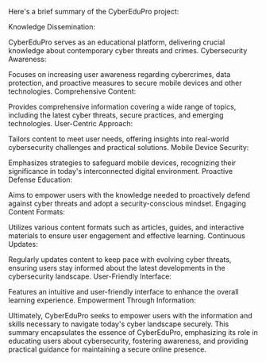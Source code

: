 Here's a brief summary of the CyberEduPro project:

Knowledge Dissemination:

CyberEduPro serves as an educational platform, delivering crucial knowledge about contemporary cyber threats and crimes. Cybersecurity Awareness:

Focuses on increasing user awareness regarding cybercrimes, data protection, and proactive measures to secure mobile devices and other technologies. Comprehensive Content:

Provides comprehensive information covering a wide range of topics, including the latest cyber threats, secure practices, and emerging technologies. User-Centric Approach:

Tailors content to meet user needs, offering insights into real-world cybersecurity challenges and practical solutions. Mobile Device Security:

Emphasizes strategies to safeguard mobile devices, recognizing their significance in today's interconnected digital environment. Proactive Defense Education:

Aims to empower users with the knowledge needed to proactively defend against cyber threats and adopt a security-conscious mindset. Engaging Content Formats:

Utilizes various content formats such as articles, guides, and interactive materials to ensure user engagement and effective learning. Continuous Updates:

Regularly updates content to keep pace with evolving cyber threats, ensuring users stay informed about the latest developments in the cybersecurity landscape. User-Friendly Interface:

Features an intuitive and user-friendly interface to enhance the overall learning experience. Empowerment Through Information:

Ultimately, CyberEduPro seeks to empower users with the information and skills necessary to navigate today's cyber landscape securely. This summary encapsulates the essence of CyberEduPro, emphasizing its role in educating users about cybersecurity, fostering awareness, and providing practical guidance for maintaining a secure online presence.
